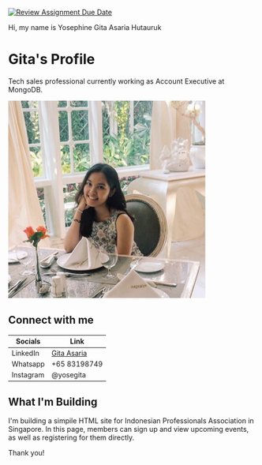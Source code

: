 [![Review Assignment Due Date](https://classroom.github.com/assets/deadline-readme-button-24ddc0f5d75046c5622901739e7c5dd533143b0c8e959d652212380cedb1ea36.svg)](https://classroom.github.com/a/_rEaNyCz)

Hi, my name is Yosephine Gita Asaria Hutauruk

# Gita's Profile
Tech sales professional currently working as Account Executive at MongoDB.

![gambar](./assets/gita.webp)

## Connect with me
|Socials   |Link   |
|-------|------------|
|LinkedIn   |[Gita Asaria](https://sg.linkedin.com/in/gita-asaria)     | 
|Whatsapp  |+65 83198749     | 
|Instagram   |@yosegita     | 

## What I'm Building
I'm building a simpile HTML site for Indonesian Professionals Association in Singapore. In this page, members can sign up and view upcoming events, as well as registering for them directly. 

Thank you!